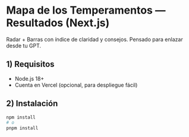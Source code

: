 # Mapa de los Temperamentos — Resultados (Next.js)


Radar + Barras con índice de claridad y consejos. Pensado para enlazar desde tu GPT.


## 1) Requisitos
- Node.js 18+
- Cuenta en Vercel (opcional, para despliegue fácil)


## 2) Instalación
```bash
npm install
# o
pnpm install